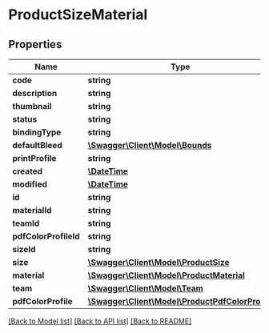 # ProductSizeMaterial

## Properties
Name | Type | Description | Notes
------------ | ------------- | ------------- | -------------
**code** | **string** |  | 
**description** | **string** |  | [optional] 
**thumbnail** | **string** |  | [optional] 
**status** | **string** |  | [optional] 
**bindingType** | **string** |  | [optional] 
**defaultBleed** | [**\Swagger\Client\Model\Bounds**](Bounds.md) |  | [optional] 
**printProfile** | **string** |  | [optional] 
**created** | [**\DateTime**](\DateTime.md) |  | [optional] 
**modified** | [**\DateTime**](\DateTime.md) |  | [optional] 
**id** | **string** |  | [optional] 
**materialId** | **string** |  | [optional] 
**teamId** | **string** |  | [optional] 
**pdfColorProfileId** | **string** |  | [optional] 
**sizeId** | **string** |  | [optional] 
**size** | [**\Swagger\Client\Model\ProductSize**](ProductSize.md) |  | [optional] 
**material** | [**\Swagger\Client\Model\ProductMaterial**](ProductMaterial.md) |  | [optional] 
**team** | [**\Swagger\Client\Model\Team**](Team.md) |  | [optional] 
**pdfColorProfile** | [**\Swagger\Client\Model\ProductPdfColorProfile**](ProductPdfColorProfile.md) |  | [optional] 

[[Back to Model list]](../README.md#documentation-for-models) [[Back to API list]](../README.md#documentation-for-api-endpoints) [[Back to README]](../README.md)


